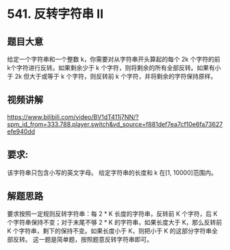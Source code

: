 # 541. 反转字符串 II

## 题目大意
给定一个字符串和一个整数 k，你需要对从字符串开头算起的每个 2k 个字符的前k个字符进行反转。如果剩余少于 k 个字符，则将剩余的所有全部反转。如果有小于 2k 但大于或等于 k 个字符，则反转前 k 个字符，并将剩余的字符保持原样。

## 视频讲解
https://www.bilibili.com/video/BV1dT411j7NN/?spm_id_from=333.788.player.switch&vd_source=f881def7ea7cf10e6fa73627efe940dd

## 要求:
该字符串只包含小写的英文字母。
给定字符串的长度和 k 在[1, 10000]范围内。

## 解题思路
要求按照一定规则反转字符串：每 2 * K 长度的字符串，反转前 K 个字符，后 K 个字符串保持不变；对于末尾不够 2 * K 的字符串，如果长度大于 K，那么反转前 K 个字符串，剩下的保持不变。如果长度小于 K，则把小于 K 的这部分字符串全部反转。
这一题是简单题，按照题意反转字符串即可。
